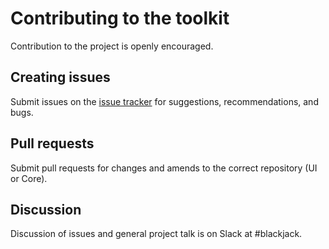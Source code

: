 # Contributing to the toolkit

Contribution to the project is openly encouraged.

## Creating issues

Submit issues on the [issue tracker](https://github.com/sky-uk/blackjack-tools/issues) for suggestions, recommendations, and bugs.

## Pull requests

Submit pull requests for changes and amends to the correct repository (UI or Core).

## Discussion

Discussion of issues and general project talk is on Slack at #blackjack.
